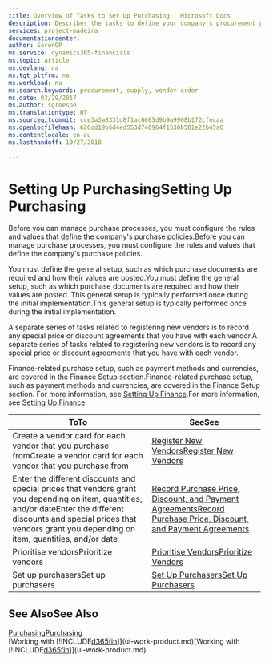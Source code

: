 ```yaml
---
title: Overview of Tasks to Set Up Purchasing | Microsoft Docs
description: Describes the tasks to define your company's procurement policies and set up your purchasing processes.
services: project-madeira
documentationcenter: 
author: SorenGP
ms.service: dynamics365-financials
ms.topic: article
ms.devlang: na
ms.tgt_pltfrm: na
ms.workload: na
ms.search.keywords: procurement, supply, vendor order
ms.date: 03/29/2017
ms.author: sgroespe
ms.translationtype: HT
ms.sourcegitcommit: cce3a3a8331d8f1ac6665d9b9a9908b172cfecaa
ms.openlocfilehash: 626cd19b6d4ed553d740964f1530b581e22b45a6
ms.contentlocale: en-au
ms.lasthandoff: 10/27/2018

---
```

# <a name="setting-up-purchasing"></a><span data-ttu-id="7f928-103">Setting Up Purchasing</span><span class="sxs-lookup"><span data-stu-id="7f928-103">Setting Up Purchasing</span></span>
<span data-ttu-id="7f928-104">Before you can manage purchase processes, you must configure the rules and values that define the company's purchase policies.</span><span class="sxs-lookup"><span data-stu-id="7f928-104">Before you can manage purchase processes, you must configure the rules and values that define the company's purchase policies.</span></span>

<span data-ttu-id="7f928-105">You must define the general setup, such as which purchase documents are required and how their values are posted.</span><span class="sxs-lookup"><span data-stu-id="7f928-105">You must define the general setup, such as which purchase documents are required and how their values are posted.</span></span> <span data-ttu-id="7f928-106">This general setup is typically performed once during the initial implementation.</span><span class="sxs-lookup"><span data-stu-id="7f928-106">This general setup is typically performed once during the initial implementation.</span></span>

<span data-ttu-id="7f928-107">A separate series of tasks related to registering new vendors is to record any special price or discount agreements that you have with each vendor.</span><span class="sxs-lookup"><span data-stu-id="7f928-107">A separate series of tasks related to registering new vendors is to record any special price or discount agreements that you have with each vendor.</span></span>

<span data-ttu-id="7f928-108">Finance-related purchase setup, such as payment methods and currencies, are covered in the Finance Setup section.</span><span class="sxs-lookup"><span data-stu-id="7f928-108">Finance-related purchase setup, such as payment methods and currencies, are covered in the Finance Setup section.</span></span> <span data-ttu-id="7f928-109">For more information, see [Setting Up Finance](finance-setup-finance.md).</span><span class="sxs-lookup"><span data-stu-id="7f928-109">For more information, see [Setting Up Finance](finance-setup-finance.md).</span></span>

| <span data-ttu-id="7f928-110">To</span><span class="sxs-lookup"><span data-stu-id="7f928-110">To</span></span> | <span data-ttu-id="7f928-111">See</span><span class="sxs-lookup"><span data-stu-id="7f928-111">See</span></span> |
| --- | --- |
| <span data-ttu-id="7f928-112">Create a vendor card for each vendor that you purchase from</span><span class="sxs-lookup"><span data-stu-id="7f928-112">Create a vendor card for each vendor that you purchase from</span></span>|[<span data-ttu-id="7f928-113">Register New Vendors</span><span class="sxs-lookup"><span data-stu-id="7f928-113">Register New Vendors</span></span>](purchasing-how-register-new-vendors.md) |
| <span data-ttu-id="7f928-114">Enter the different discounts and special prices that vendors grant you depending on item, quantities, and/or date</span><span class="sxs-lookup"><span data-stu-id="7f928-114">Enter the different discounts and special prices that vendors grant you depending on item, quantities, and/or date</span></span> |[<span data-ttu-id="7f928-115">Record Purchase Price, Discount, and Payment Agreements</span><span class="sxs-lookup"><span data-stu-id="7f928-115">Record Purchase Price, Discount, and Payment Agreements</span></span>](purchasing-how-record-purchase-price-discount-payment-agreements.md) |
| <span data-ttu-id="7f928-116">Prioritise vendors</span><span class="sxs-lookup"><span data-stu-id="7f928-116">Prioritize vendors</span></span> |[<span data-ttu-id="7f928-117">Prioritise Vendors</span><span class="sxs-lookup"><span data-stu-id="7f928-117">Prioritize Vendors</span></span>](purchasing-how-prioritize-vendors.md) |
| <span data-ttu-id="7f928-118">Set up purchasers</span><span class="sxs-lookup"><span data-stu-id="7f928-118">Set up purchasers</span></span> |[<span data-ttu-id="7f928-119">Set Up Purchasers</span><span class="sxs-lookup"><span data-stu-id="7f928-119">Set Up Purchasers</span></span>](purchasing-how-setup-purchasers.md) |

## <a name="see-also"></a><span data-ttu-id="7f928-120">See Also</span><span class="sxs-lookup"><span data-stu-id="7f928-120">See Also</span></span>
[<span data-ttu-id="7f928-121">Purchasing</span><span class="sxs-lookup"><span data-stu-id="7f928-121">Purchasing</span></span>](purchasing-manage-purchasing.md)  
<span data-ttu-id="7f928-122">[Working with [!INCLUDE[d365fin](includes/d365fin_md.md)]](ui-work-product.md)</span><span class="sxs-lookup"><span data-stu-id="7f928-122">[Working with [!INCLUDE[d365fin](includes/d365fin_md.md)]](ui-work-product.md)</span></span>

